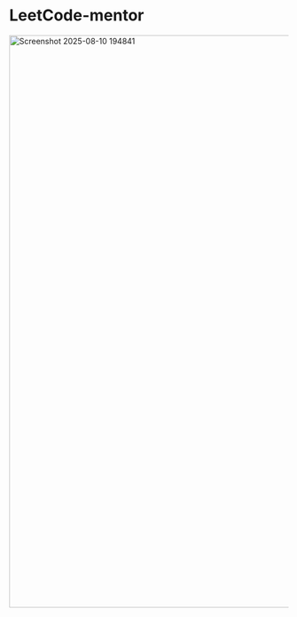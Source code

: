 # LeetCode-mentor
<img width="1901" height="1033" alt="Screenshot 2025-08-10 194841" src="https://github.com/user-attachments/assets/abcb4d82-b8a7-4a6f-9d7d-d48c75689b20" />
